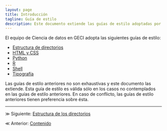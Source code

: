 ```yaml
---
layout: page
title: Introducción
tagline: Guía de estilo
description: Este documento extiende las guías de estilo adoptadas por el equipo de Ciencia de Datos de GECI
---
```


El equipo de Ciencia de datos en GECI adopta las siguientes guías de estilo:

- [Estructura de directorios](https://drivendata.github.io/cookiecutter-data-science)
- [HTML y CSS](https://google.github.io/styleguide/htmlcssguide.html)
- [Python](https://www.python.org/dev/peps/pep-0008)
- [R](https://google.github.io/styleguide/Rguide.xml)
- [Shell](https://google.github.io/styleguide/shell.xml)
- [Tipografía](https://physics.nist.gov/cuu/pdf/typefaces.pdf)

Las guías de estilo anteriores no son exhaustivas y este documento las extiende. Esta guía de estilo es válida sólo en los casos no contemplados en las guías de estilo anteriores. En caso de conflicto, las guías de estilo anteriores tienen preferencia sobre ésta.

---

&#8811; Siguiente: [Estructura de los directorios](estructura.html)

&#8810; Anterior: [Contenido](index.html)